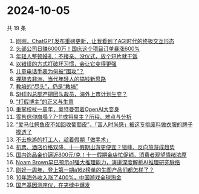 # 2024-10-05

共 19 条

<!-- BEGIN 36KR -->
<!-- 最后更新时间 2024-10-05 03:11:50 +0800 -->
1. [刚刚，ChatGPT发布重磅更新，让我看到了AGI时代的终极交互形态](https://36kr.com/p/2977505087016960)
1. [头部公司日赚6000万！国庆这个项目订单暴涨600%](https://36kr.com/p/2976791377875207)
1. [年轻人整顿婚礼：不接亲、没仪式，放个短片就干饭](https://36kr.com/p/2977456473264385)
1. [以错误的方式打破坏习惯，会让它变得更强](https://36kr.com/p/2958443849077000)
1. [儿童电话手表为何被“围攻”？](https://36kr.com/p/2976174937002244)
1. [裸辞去非洲，当代年轻人的搞钱新思路](https://36kr.com/p/2977500838498311)
1. [教培的“尽头”，仍是“教培”](https://36kr.com/p/2976663958003337)
1. [SHEIN总部产研团队裁员，海外上市计划生变？](https://36kr.com/p/2976294869405952)
1. [“打假博主”的正义与生意](https://36kr.com/p/2976745596702976)
1. [重掌权杖一周年，奥特曼带着OpenAI大变身](https://36kr.com/p/2977813076021257)
1. [零售信仰崩塌？7-11或将易主？历程、难点与分析](https://36kr.com/p/2976617507098883)
1. [“爱马仕鳄鱼皮不如回收葡萄皮”，「富人时尚感」被这专挑废料做衣服的牌子摸透了](https://36kr.com/p/2976321183109377)
1. [不去旅游的打工人，趁着假期「做手术」](https://36kr.com/p/2977508384591875)
1. [机票、酒店价格双降，十一假期出游更便宜？错峰、反向旅游成趋势](https://36kr.com/p/2976511455006723)
1. [国内饰品金价逼近800元/克！十一假期金店忙促销，消费者观望情绪浓厚](https://36kr.com/p/2976511587586310)
1. [Noam Brown早已预示o1强大推理能力，演讲深度解析AI推理研究脉络](https://36kr.com/p/2977464357834756)
1. [刚好一周年，登上第一期a16z榜单的生图产品们都怎样了？](https://36kr.com/p/2976404044091392)
1. [10年海外收入涨了400%，中国游戏全球淘金](https://36kr.com/p/2976511774478338)
1. [国产基因测序仪，在夹缝中爆发](https://36kr.com/p/2977442466795525)
<!-- END 36KR -->